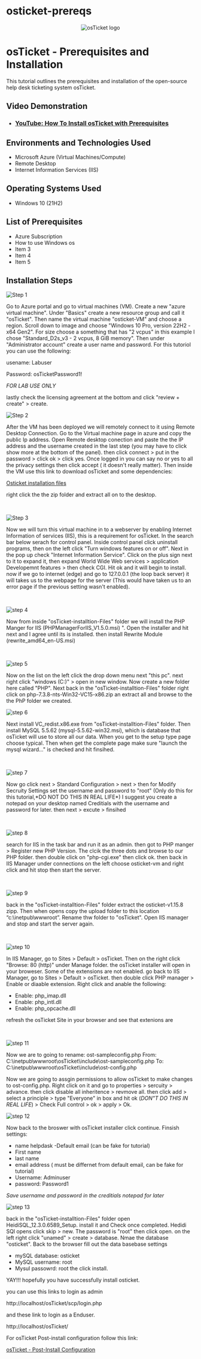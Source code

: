 # osticket-prereqs
<p align="center">
<img src="https://i.imgur.com/Clzj7Xs.png" alt="osTicket logo"/>
</p>

<h1>osTicket - Prerequisites and Installation</h1>
This tutorial outlines the prerequisites and installation of the open-source help desk ticketing system osTicket.<br />


<h2>Video Demonstration</h2>

- ### [YouTube: How To Install osTicket with Prerequisites](https://www.youtube.com)

<h2>Environments and Technologies Used</h2>

- Microsoft Azure (Virtual Machines/Compute)
- Remote Desktop
- Internet Information Services (IIS)

<h2>Operating Systems Used </h2>

- Windows 10</b> (21H2)

<h2>List of Prerequisites</h2>

- Azure Subscription
- How to use Windows os
- Item 3
- Item 4
- Item 5

<h2>Installation Steps</h2>

![Step 1](https://github.com/user-attachments/assets/c48b91cf-fbd0-4eb0-b4ed-812929946c59)


<p>
Go to Azure portal and go to virtual machines (VM). Create a new "azure virtual machine". Under "Basics" create a new resource group and call it "osTicket". Then name the virtual machine "osticket-VM" and choose a region. Scroll down to image and choose "Windows 10 Pro, version 22H2 - x64 Gen2". For size choose a something that has "2 vcpus" in this example I chose "Standard_D2s_v3 - 2 vcpus, 8 GiB memory". Then under "Administrator account" create a user name and password. For this tutoriol you can use the following:
  
  usename: Labuser
  
  Password: osTicketPassword1!

*FOR LAB USE ONLY*

lastly check the licensing agreement at the bottom and click "review + create" > create.
<br />

![Step 2](https://github.com/user-attachments/assets/86b6cae5-61c9-4beb-a712-4a2f629a06cf)

<p>
After the VM has been deployed we will remotely connect to it using Remote Desktop Connection. Go to the Virtual machine page in azure and copy the public Ip address. Open Remote desktop conection and paste the the IP address and the username created in the last step (you may have to click show more at the bottom of the panel). then click connect > put in the password > click ok > click yes. Once logged in you can say no or yes to all the privacy settings then click accept ( it doesn't really matter). Then inside the VM use this link to download osTicket and some dependencies: 
</p>

[Osticket installation files](https://drive.google.com/uc?export=download&id=1b3RBkXTLNGXbibeMuAynkfzdBC1NnqaD)

<p>
right click the the zip folder and extract all on to the desktop.
</p>
<br />

![Step 3](https://github.com/user-attachments/assets/4c40c437-c89c-4dea-9bab-69f038c8e06e)

<p>
Now we will turn this virtual machine in to a webserver by enabling Internet Information of services (IIS), this is a requirement for osTicket. In the search bar below serach for control panel. Inside control panel click uninstall programs, then on the left click "Turn windows features on or off". Next in the pop up check "Internet Information Service". Click on the plus sign next to it to expand it, then expand World Wide Web services > application Developemnt features > then check CGI. Hit ok and it will begin to install. now if we go to internet (edge) and go to 127.0.0.1 (the loop back server) it will takes us to the webpage for the server (This would have taken us to an error page if the previous setting wasn't enabled).
</p>
<br />

![step 4](https://github.com/user-attachments/assets/558079f5-d7d8-434c-8aef-f861f8ba4329)

<p>
Now from inside "osTicket-installtion-Files" folder we will install the PHP Manger for IIS (PHPManagerForIIS_V1.5.0.msi) ". Open the installer and hit next and I agree until its is installed. then install Rewrite Module (rewrite_amd64_en-US.msi)
</p>
<br />

![step 5](https://github.com/user-attachments/assets/f8547578-77df-4331-b7b9-199880f928c0)

<p>
Now on the list on the left click the drop down menu next "this pc". next right click "windows (C:)" > open in new window. Now create a new folder here called "PHP". Next back in the "osTicket-installtion-Files" folder right click on php-7.3.8-nts-Win32-VC15-x86.zip an extract all and browse to the the PhP folder we created.
</p>

![step 6](https://github.com/user-attachments/assets/523cb7eb-1855-4dd7-9dfe-806db946cddc)

<p>
Next install  VC_redist.x86.exe from "osTicket-installtion-Files" folder. Then install MySQL 5.5.62 (mysql-5.5.62-win32.msi), which is database that osTicket will use to store all our data. When you get to the setup type page choose typical. Then when get the complete page make sure "launch the mysql wizard..." is checked and hit finsihed.
</p>
<br />

![step 7](https://github.com/user-attachments/assets/9b26ba78-5a44-442b-a253-0440f76713b1)

<p>
Now go click next > Standard Configuration > next > then for Modify Secruity Settings set the username and password to "root" (Only do this for this tutorial,*DO NOT DO THIS IN REAL LIFE*) I suggest you create a notepad on your desktop named Creditials with the username and password for later. then next > excute > finsihed
</p>
<br />

![step 8](https://github.com/user-attachments/assets/d943cf2d-9aa5-4db4-abf8-2c95a2723b5c)


<p>
search for IIS in the task bar and run it as an admin. then got to PHP manger > Register new PHP Version. The clcik the three dots and browse to our PHP folder. then double click on "php-cgi.exe" then click ok. then back in IIS Manager under connections on the left choose osticket-vm and right click and hit stop then start the server.
</p>
<br />

![step 9](https://github.com/user-attachments/assets/a20cea77-ea1a-48d3-92be-376bc4d58546)

<p>
back in the "osTicket-installtion-Files" folder extract the osticket-v1.15.8 zipp. Then when opens copy the upload folder to this location “c:\inetpub\wwwroot”. Rename thw folder to "osTicket". Open IIS manager and stop and start the server again.
</p>
<br />

![step 10](https://github.com/user-attachments/assets/827db316-6545-4d21-9118-09a609ef212c)

<p>
In IIS Manager, go to Sites > Default > osTicket. Then on the right click "Browse: 80 (http)" under Manage folder. the osTicket installer will open in your broweser. Some of the extensions are not enabled. go back to IIS Manager, go to Sites > Default > osTicket. then 
 double click PHP manager > Enable or diaable extension. Right click and anable the following: 
 
  - Enable: php_imap.dll
  - Enable: php_intl.dll
  - Enable: php_opcache.dll

  refresh the osTicket Site in your browser and see that extenions are 
</p>
<br />

![step 11](https://github.com/user-attachments/assets/4e02696a-dfb4-456d-9f9c-ab1f9f0da8aa)

<p>
Now we are to going to rename: ost-sampleconfig.php
  From: C:\inetpub\wwwroot\osTicket\include\ost-sampleconfig.php
  To: C:\inetpub\wwwroot\osTicket\include\ost-config.php

Now we are going to assgin permissions to allow osTicket to make changes to ost-config.php. Right click on it and go to properties > sercuity > advance. then click disable all inheritence > revmove all.
then click add > select a principle > type "Everyone" in box and hit ok (*DON"T DO THIS IN REAL LIFE*) > Check Full control > ok > apply > Ok.
<br />

![step 12](https://github.com/user-attachments/assets/5d8ceee0-bde1-4a37-9eae-bb38248c6fb1)

<p>
Now back to the broswer with osTicket installer click continue. Finsish settings:

  - name helpdask
  -Default email (can be fake for tutorial)
  - First name
  - last name
  - email address ( must be differnet from default email, can be fake for tutorial)
  - Username: Adminuser
  - password: Password1

*Save username and password in the creditials notepad for later*
<br />

![step 13](https://github.com/user-attachments/assets/0f696863-982a-450b-a2fa-c441979d125e)

<p>
back in the "osTicket-installtion-Files" folder open HeidiSQL_12.3.0.6589_Setup. install it and Check once completed. Hedidi SQl opens click skip > new. The password is "root" then click open. on the left right click "unamed" > create > database. Nmae the database "osticket". Back to the browser fill out the data basebase settings

- mySQL database: osticket
- MySQL username: root
- Mysul passowrd: root
the click install.

YAY!!! hopefully you have successfully install osticket.
<br />


<p>
you can use this links to login as admin 

  http://localhost/osTicket/scp/login.php

and these link to login as a Enduser.

http://localhost/osTicket/ 

For osTicket Post-install configuration follow this link:

[osTicket - Post-Install Configuration](https://github.com/Destinedlife/post-install-config)

<br />
